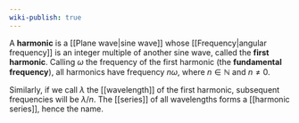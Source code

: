 ```yaml
---
wiki-publish: true
---
```

A **harmonic** is a [[Plane wave|sine wave]] whose [[Frequency|angular frequency]] is an integer multiple of another sine wave, called the **first harmonic**. Calling $\omega$ the frequency of the first harmonic (the **fundamental frequency**), all harmonics have frequency $n\omega$, where $n\in \mathbb{N}$ and $n\neq 0$.

Similarly, if we call $\lambda$ the [[wavelength]] of the first harmonic, subsequent frequencies will be $\lambda/n$. The [[series]] of all wavelengths forms a [[harmonic series]], hence the name.